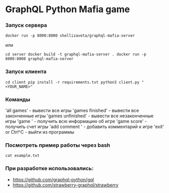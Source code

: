 # GraphQL Python Mafia game

### Запуск сервера

`docker run -p 8000:8000 shellizaveta/graphql-mafia-server`

или

`cd server
docker build -t graphql-mafia-server .
docker run -p 8000:8000 graphql-mafia-server`

### Запуск клиента

`cd client
pip install -r requirements.txt
python3 client.py "<YOUR_NAME>"`

### Команды

'all games' - вывести все игры
'games finished' - вывести все законченные игры
'games unfinished' - вывести все незаконченные игры
'game <id>' - получить всю информацию об игре
'game <id> score' - получить счет игры
'add comment <id> <comment>' - добавить комментарий к игре
'exit' or Ctrl^C - выйти из программы

### Посмотреть пример работы через bash

`cat example.txt`

### При разработке использовались:
+ https://github.com/graphql-python/gql
+ https://github.com/strawberry-graphql/strawberry